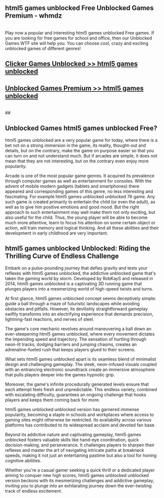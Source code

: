 ## html5 games unblocked Free Unblocked Games Premium - whmdz <br>
<br>
Play now a popular and interesting html5 games unblocked Free games. If you are looking for free games for school and office, then our Unblocked Games WTF site will help you. You can choose cool, crazy and exciting unblocked games of different genres!


##  [Clicker Games Unblocked >> html5 games unblocked](http://freeplayer.one?title=html5_games_unblocked&ref=04)

##  [Unblocked Games Premium >> html5 games unblocked](http://freeplayer.one?title=html5_games_unblocked&ref=04)
  <br>
  ##



## Unblocked Games html5 games unblocked Free?

html5 games unblocked are a very popular game for today, where there is a bet not on a strong immersion in the game, its reality, thought-out and details, but on the contrary, make the game on purpose easier so that you can turn on and not understand much. But if arcades are simple, it does not mean that they are not interesting, but on the contrary even enjoy more popularity.

Arcade is one of the most popular game genres. It acquired its prevalence through computer games as well as entertainment for consoles. With the advent of mobile modern gadgets (tablets and smartphones) there appeared and corresponding games of this genre, no less interesting and fascinating. For example html5 games unblocked unblocked 76 game. Any such game is created primarily to entertain the child (or even the adult), as well as to give him positive emotions and good mood. But the right approach to such entertainment may well make them not only exciting, but also useful for the child. Thus, the young player will be able to become much more attentive, learn to focus his attention on some certain object or action, will train memory and logical thinking. And all these abilities and their development in early childhood are very important.

##  html5 games unblocked Unblocked: Riding the Thrilling Curve of Endless Challenge

Embark on a pulse-pounding journey that defies gravity and tests your reflexes with html5 games unblocked, the addictive unblocked game that's taken the gaming world by storm. Developed by RobKayS and released in 2014, html5 games unblocked is a captivating 3D running game that plunges players into a mesmerizing world of high-speed twists and turns.

At first glance, html5 games unblocked concept seems deceptively simple: guide a ball through a maze of futuristic landscapes while avoiding obstacles and pitfalls. However, its devilishly straightforward gameplay swiftly transforms into an electrifying experience that demands precision, lightning-fast reactions, and nerves of steel.

The game's core mechanic revolves around maneuvering a ball down an ever-steepening html5 games unblocked, where every movement dictates the impending speed and trajectory. The sensation of hurtling through neon-lit tracks, dodging barriers and jumping chasms, creates an adrenaline-fueled rush that keeps players glued to their screens.

What sets html5 games unblocked apart is its seamless blend of minimalist design and challenging gameplay. The sleek, neon-infused visuals coupled with an entrancing electronic soundtrack create an immersive atmosphere that pulls players deeper into the games hypnotic grip.

Moreover, the game's infinite procedurally generated levels ensure that each attempt feels fresh and unpredictable. This endless variety, combined with escalating difficulty, guarantees an ongoing challenge that hooks players and keeps them coming back for more.

html5 games unblocked unblocked version has garnered immense popularity, becoming a staple in schools and workplaces where access to gaming sites might otherwise be restricted. Its availability across various platforms has contributed to its widespread acclaim and devoted fan base.

Beyond its addictive nature and captivating gameplay, html5 games unblocked fosters valuable skills like hand-eye coordination, quick decision-making, and perseverance. It challenges players to sharpen their reflexes and master the art of navigating intricate paths at breakneck speeds, making it not just an entertaining pastime but also a tool for honing cognitive abilities.

Whether you're a casual gamer seeking a quick thrill or a dedicated player aiming to conquer new high scores, html5 games unblocked unblocked version beckons with its mesmerizing challenges and addictive gameplay, inviting you to plunge into an exhilarating journey down the ever-twisting track of endless excitement.